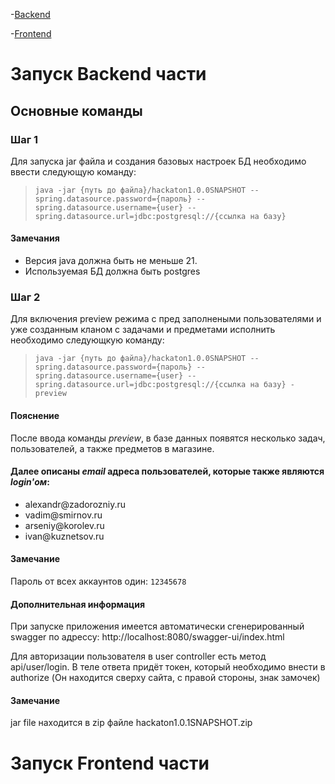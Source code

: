 -[Backend](#запуск-backend-части)

-[Frontend](#запуск-frontend-части)

# Запуск Backend части

## Основные команды

### Шаг 1
Для запуска jar файла и создания базовых настроек БД необходимо ввести следующую команду:
>```java -jar {путь до файла}/hackaton1.0.0SNAPSHOT --spring.datasource.password={пароль} --spring.datasource.username={user} --spring.datasource.url=jdbc:postgresql://{ссылка на базу}```

#### Замечания
<ul>
<li>Версия java должна быть не меньше 21.</li>
<li>Используемая БД должна быть postgres</li>
</ul>

### Шаг 2
Для включения preview режима с пред заполнеными пользователями и уже созданным кланом с задачами и предметами исполнить необходимо следующкую команду:

>```java -jar {путь до файла}/hackaton1.0.0SNAPSHOT --spring.datasource.password={пароль} --spring.datasource.username={user} --spring.datasource.url=jdbc:postgresql://{ссылка на базу} -preview```


#### Пояснение
После ввода команды <i>preview</i>, в базе данных появятся несколько задач, пользователей, а также предметов в магазине.

#### Далее описаны <i>email</i> адреса пользователей, которые также являются <i>login'ом</i>:

<ul>
<li>alexandr@zadorozniy.ru</li>
<li>vadim@smirnov.ru</li>
<li>arseniy@korolev.ru</li>
<li>ivan@kuznetsov.ru</li>
</ul>

#### Замечание
Пароль от всех аккаунтов один: ```12345678```


#### Дополнительная информация
При запуске приложения имеется автоматически сгенерированный swagger по адрессу: http://localhost:8080/swagger-ui/index.html

Для авторизации пользователя в user controller есть метод api/user/login. 
В теле ответа придёт токен, который необходимо внести в authorize (Он находится сверху сайта, с правой стороны, знак замочек)


#### Замечание
jar file находится в zip файле hackaton1.0.1SNAPSHOT.zip

# Запуск Frontend части
